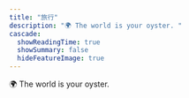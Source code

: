 ```yaml
---
title: "旅行"
description: "🌍 The world is your oyster. "
cascade:
  showReadingTime: true
  showSummary: false
  hideFeatureImage: true
---
```


🌍 The world is your oyster.
